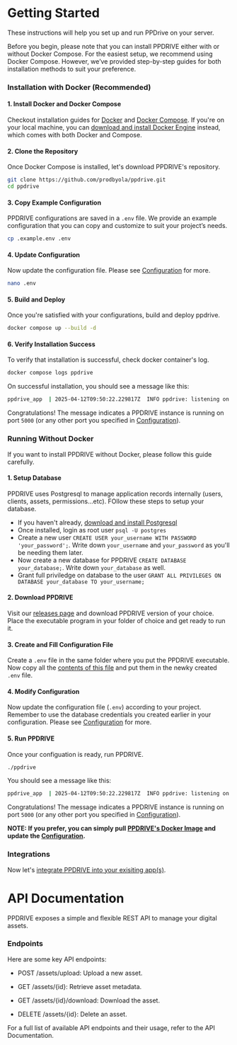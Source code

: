 # Getting Started

These instructions will help you set up and run PPDrive on your server.

Before you begin, please note that you can install PPDRIVE either with or without Docker Compose. For the easiest setup, we recommend using Docker Compose. However, we’ve provided step-by-step guides for both installation methods to suit your preference.

### Installation with Docker (Recommended)
#### 1. Install Docker and Docker Compose
Checkout installation guides for [Docker](https://docs.docker.com/engine/install/) and [Docker Compose](https://docs.docker.com/compose/install/). If you're on your local machine, you can [download and install Docker Engine](https://www.docker.com/get-started/) instead, which comes with both Docker and Compose.

#### 2. Clone the Repository
Once Docker Compose is installed, let's download PPDRIVE's repository. 

```bash
git clone https://github.com/prodbyola/ppdrive.git
cd ppdrive
```

#### 3. Copy Example Configuration
PPDRIVE configurations are saved in a `.env` file. We provide an example configuration that you can copy and customize to suit your project’s needs.

```bash
cp .example.env .env
```

#### 4. Update Configuration
Now update the configuration file. Please see [Configuration](/configuration) for more.
```bash
nano .env
```

#### 5. Build and Deploy
Once you're satisfied with your configurations, build and deploy ppdrive.
```bash
docker compose up --build -d
```

#### 6. Verify Installation Success
To verify that installation is successful, check docker container's log.
```bash
docker compose logs ppdrive
```
On successful installation, you should see a message like this:
```bash
ppdrive_app  | 2025-04-12T09:50:22.229817Z  INFO ppdrive: listening on 0.0.0.0:5000
```
Congratulations! The message indicates a PPDRIVE instance is running on port `5000` (or any other port you specified in [Configuration](/configuration)).


### Running Without Docker
If you want to install PPDRIVE without Docker, please follow this guide carefully.

#### 1. Setup Database
PPDRIVE uses Postgresql to manage application records internally (users, clients, assets, permissions...etc). FOllow these steps to setup your database.
- If you haven't already, [download and install Postgresql](https://www.postgresql.org/download/)
- Once installed, login as root user `psql -U postgres`
- Create a new user `CREATE USER your_username WITH PASSWORD 'your_password';`. Write down `your_username` and `your_password` as you'll be needing them later.
- Now create a new database for PPDRIVE `CREATE DATABASE your_database;`. Write down `your_database` as well.
- Grant full priviledge on database to the user `GRANT ALL PRIVILEGES ON DATABASE your_database TO your_username;`

#### 2. Download PPDRIVE
Visit our [releases page](https://github.com/prodbyola/ppdrive/releases) and download PPDRIVE version of your choice. Place the executable program in your folder of choice and get ready to run it.

#### 3. Create and Fill Configuration File
Create a `.env` file in the same folder where you put the PPDRIVE executable. Now copy all the [contents of this file](https://github.com/prodbyola/ppdrive/blob/main/.env.example) and put them in the newky created `.env` file.

#### 4. Modify Configuration
Now update the configuration file (`.env`) according to your project. Remember to use the database credentials you created earlier in your configuration. Please see [Configuration](/configuration) for more.

#### 5. Run PPDRIVE
Once your configuation is ready, run PPDRIVE.
```bash
./ppdrive
```
You should see a message like this:
```bash
ppdrive_app  | 2025-04-12T09:50:22.229817Z  INFO ppdrive: listening on 0.0.0.0:5000
```
Congratulations! The message indicates a PPDRIVE instance is running on port `5000` (or any other port you specified in [Configuration](/configuration)).

**NOTE: If you prefer, you can simply pull [PPDRIVE's Docker Image](https://hub.docker.com/repository/docker/prodbyola/ppdrive) and update the [Configuration](/configuration).**


### Integrations
Now let's [integrate PPDRIVE into your exisiting app(s)](/integration-and-authentication).

# API Documentation
PPDRIVE exposes a simple and flexible REST API to manage your digital assets.

### Endpoints
Here are some key API endpoints:

- POST /assets/upload: Upload a new asset.

- GET /assets/{id}: Retrieve asset metadata.

- GET /assets/{id}/download: Download the asset.

- DELETE /assets/{id}: Delete an asset.

For a full list of available API endpoints and their usage, refer to the API Documentation.